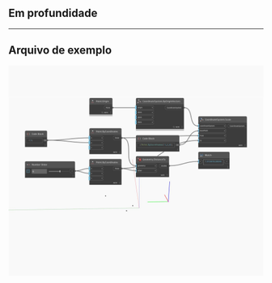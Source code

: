 <!--- Autodesk.DesignScript.Geometry.CoordinateSystem.Scale(basePoint, from, to) --->
<!--- ZQ5G3XLBM6AP62MCXAVZY7HD4ZQ7VGZPQJXEUD75YACYNU2RIDHQ --->
## Em profundidade

___
## Arquivo de exemplo

![Scale (basePoint, from, to)](./ZQ5G3XLBM6AP62MCXAVZY7HD4ZQ7VGZPQJXEUD75YACYNU2RIDHQ_img.jpg)

